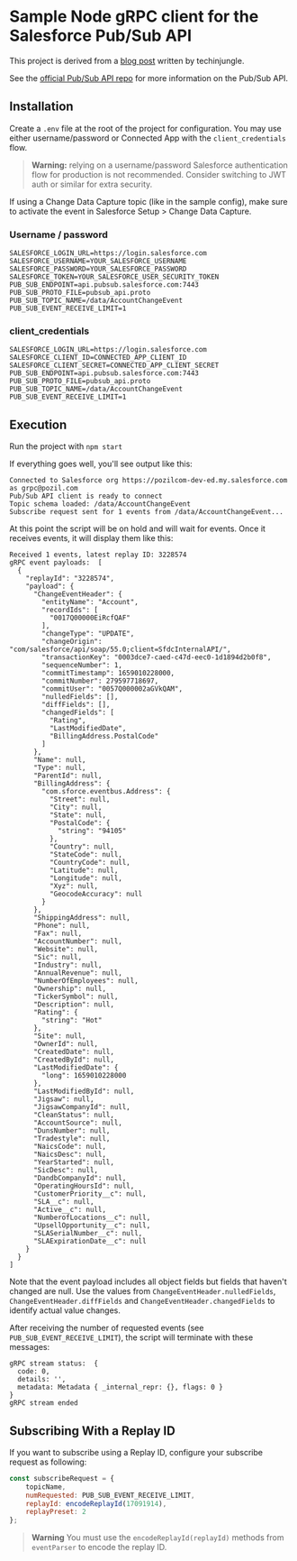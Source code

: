 # Sample Node gRPC client for the Salesforce Pub/Sub API

This project is derived from a [blog post](https://jungleeforce.com/2021/11/11/connecting-to-salesforce-using-pub-sub-api-grpc/) written by techinjungle.

See the [official Pub/Sub API repo](https://github.com/developerforce/pub-sub-api) for more information on the Pub/Sub API.

## Installation

Create a `.env` file at the root of the project for configuration. You may use either username/password or Connected App with the `client_credentials` flow. 

> **Warning:** relying on a username/password Salesforce authentication flow for production is not recommended. Consider switching to JWT auth or similar for extra security.

If using a Change Data Capture topic (like in the sample config), make sure to activate the event in Salesforce Setup > Change Data Capture.


### Username / password ###
```properties
SALESFORCE_LOGIN_URL=https://login.salesforce.com
SALESFORCE_USERNAME=YOUR_SALESFORCE_USERNAME
SALESFORCE_PASSWORD=YOUR_SALESFORCE_PASSWORD
SALESFORCE_TOKEN=YOUR_SALESFORCE_USER_SECURITY_TOKEN
PUB_SUB_ENDPOINT=api.pubsub.salesforce.com:7443
PUB_SUB_PROTO_FILE=pubsub_api.proto
PUB_SUB_TOPIC_NAME=/data/AccountChangeEvent
PUB_SUB_EVENT_RECEIVE_LIMIT=1
```

### client_credentials ###
```properties
SALESFORCE_LOGIN_URL=https://login.salesforce.com
SALESFORCE_CLIENT_ID=CONNECTED_APP_CLIENT_ID
SALESFORCE_CLIENT_SECRET=CONNECTED_APP_CLIENT_SECRET
PUB_SUB_ENDPOINT=api.pubsub.salesforce.com:7443
PUB_SUB_PROTO_FILE=pubsub_api.proto
PUB_SUB_TOPIC_NAME=/data/AccountChangeEvent
PUB_SUB_EVENT_RECEIVE_LIMIT=1
```

## Execution

Run the project with `npm start`

If everything goes well, you'll see output like this:

```
Connected to Salesforce org https://pozilcom-dev-ed.my.salesforce.com as grpc@pozil.com
Pub/Sub API client is ready to connect
Topic schema loaded: /data/AccountChangeEvent
Subscribe request sent for 1 events from /data/AccountChangeEvent...
```

At this point the script will be on hold and will wait for events.
Once it receives events, it will display them like this:

```
Received 1 events, latest replay ID: 3228574
gRPC event payloads:  [
  {
    "replayId": "3228574",
    "payload": {
      "ChangeEventHeader": {
        "entityName": "Account",
        "recordIds": [
          "0017Q00000EiRcfQAF"
        ],
        "changeType": "UPDATE",
        "changeOrigin": "com/salesforce/api/soap/55.0;client=SfdcInternalAPI/",
        "transactionKey": "0003dce7-caed-c47d-eec0-1d1894d2b0f8",
        "sequenceNumber": 1,
        "commitTimestamp": 1659010228000,
        "commitNumber": 279597718697,
        "commitUser": "0057Q000002aGVkQAM",
        "nulledFields": [],
        "diffFields": [],
        "changedFields": [
          "Rating",
          "LastModifiedDate",
          "BillingAddress.PostalCode"
        ]
      },
      "Name": null,
      "Type": null,
      "ParentId": null,
      "BillingAddress": {
        "com.sforce.eventbus.Address": {
          "Street": null,
          "City": null,
          "State": null,
          "PostalCode": {
            "string": "94105"
          },
          "Country": null,
          "StateCode": null,
          "CountryCode": null,
          "Latitude": null,
          "Longitude": null,
          "Xyz": null,
          "GeocodeAccuracy": null
        }
      },
      "ShippingAddress": null,
      "Phone": null,
      "Fax": null,
      "AccountNumber": null,
      "Website": null,
      "Sic": null,
      "Industry": null,
      "AnnualRevenue": null,
      "NumberOfEmployees": null,
      "Ownership": null,
      "TickerSymbol": null,
      "Description": null,
      "Rating": {
        "string": "Hot"
      },
      "Site": null,
      "OwnerId": null,
      "CreatedDate": null,
      "CreatedById": null,
      "LastModifiedDate": {
        "long": 1659010228000
      },
      "LastModifiedById": null,
      "Jigsaw": null,
      "JigsawCompanyId": null,
      "CleanStatus": null,
      "AccountSource": null,
      "DunsNumber": null,
      "Tradestyle": null,
      "NaicsCode": null,
      "NaicsDesc": null,
      "YearStarted": null,
      "SicDesc": null,
      "DandbCompanyId": null,
      "OperatingHoursId": null,
      "CustomerPriority__c": null,
      "SLA__c": null,
      "Active__c": null,
      "NumberofLocations__c": null,
      "UpsellOpportunity__c": null,
      "SLASerialNumber__c": null,
      "SLAExpirationDate__c": null
    }
  }
]
```

Note that the event payload includes all object fields but fields that haven't changed are null.
Use the values from `ChangeEventHeader.nulledFields`, `ChangeEventHeader.diffFields` and `ChangeEventHeader.changedFields` to identify actual value changes.

After receiving the number of requested events (see `PUB_SUB_EVENT_RECEIVE_LIMIT`), the script will terminate with these messages:

```
gRPC stream status:  {
  code: 0,
  details: '',
  metadata: Metadata { _internal_repr: {}, flags: 0 }
}
gRPC stream ended
```

## Subscribing With a Replay ID

If you want to subscribe using a Replay ID, configure your subscribe request as following:

```js
const subscribeRequest = {
    topicName,
    numRequested: PUB_SUB_EVENT_RECEIVE_LIMIT,
    replayId: encodeReplayId(17091914),
    replayPreset: 2
};
```

> **Warning**
> You must use the `encodeReplayId(replayId)` methods from `eventParser` to encode the replay ID.

